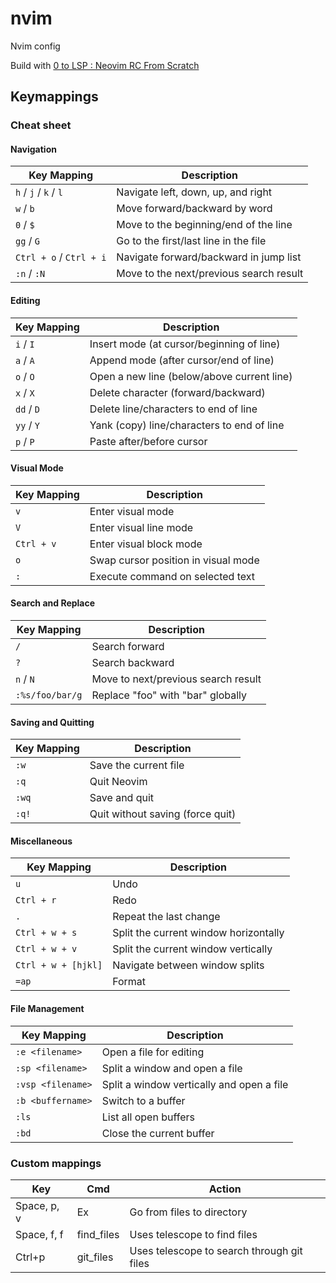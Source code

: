 # nvim
Nvim config

Build with [0 to LSP : Neovim RC From Scratch](https://www.youtube.com/watch?v=w7i4amO_zaE)


## Keymappings

### Cheat sheet

#### Navigation

| Key Mapping        | Description                              |
| ------------------ | ---------------------------------------- |
| `h` / `j` / `k` / `l` | Navigate left, down, up, and right |
| `w` / `b`           | Move forward/backward by word           |
| `0` / `$`           | Move to the beginning/end of the line   |
| `gg` / `G`          | Go to the first/last line in the file   |
| `Ctrl + o` / `Ctrl + i` | Navigate forward/backward in jump list |
| `:n` / `:N`         | Move to the next/previous search result |

#### Editing

| Key Mapping        | Description                              |
| ------------------ | ---------------------------------------- |
| `i` / `I`           | Insert mode (at cursor/beginning of line) |
| `a` / `A`           | Append mode (after cursor/end of line)   |
| `o` / `O`           | Open a new line (below/above current line) |
| `x` / `X`           | Delete character (forward/backward)     |
| `dd` / `D`          | Delete line/characters to end of line    |
| `yy` / `Y`          | Yank (copy) line/characters to end of line |
| `p` / `P`           | Paste after/before cursor                |

#### Visual Mode

| Key Mapping        | Description                              |
| ------------------ | ---------------------------------------- |
| `v`                | Enter visual mode                        |
| `V`                | Enter visual line mode                   |
| `Ctrl + v`          | Enter visual block mode                  |
| `o`                | Swap cursor position in visual mode      |
| `:`                | Execute command on selected text         |

#### Search and Replace

| Key Mapping        | Description                              |
| ------------------ | ---------------------------------------- |
| `/`                | Search forward                           |
| `?`                | Search backward                          |
| `n` / `N`           | Move to next/previous search result     |
| `:%s/foo/bar/g`     | Replace "foo" with "bar" globally        |

#### Saving and Quitting

| Key Mapping        | Description                              |
| ------------------ | ---------------------------------------- |
| `:w`                | Save the current file                    |
| `:q`                | Quit Neovim                              |
| `:wq`               | Save and quit                            |
| `:q!`               | Quit without saving (force quit)        |

#### Miscellaneous

| Key Mapping        | Description                              |
| ------------------ | ---------------------------------------- |
| `u`                | Undo                                     |
| `Ctrl + r`          | Redo                                     |
| `.`                | Repeat the last change                   |
| `Ctrl + w + s`      | Split the current window horizontally    |
| `Ctrl + w + v`      | Split the current window vertically      |
| `Ctrl + w + [hjkl]` | Navigate between window splits           |
| `=ap`              | Format                                    |
#### File Management

| Key Mapping        | Description                              |
| ------------------ | ---------------------------------------- |
| `:e <filename>`    | Open a file for editing                  |
| `:sp <filename>`   | Split a window and open a file           |
| `:vsp <filename>`  | Split a window vertically and open a file|
| `:b <buffername>`  | Switch to a buffer                        |
| `:ls`              | List all open buffers                    |
| `:bd`              | Close the current buffer                 |


### Custom mappings
|Key|Cmd|Action|
|---|---|------|
|Space, p, v|Ex|Go from files to directory|
|Space, f, f|find\_files|Uses telescope to find files|
|Ctrl+p|git\_files|Uses telescope to search through git files|
